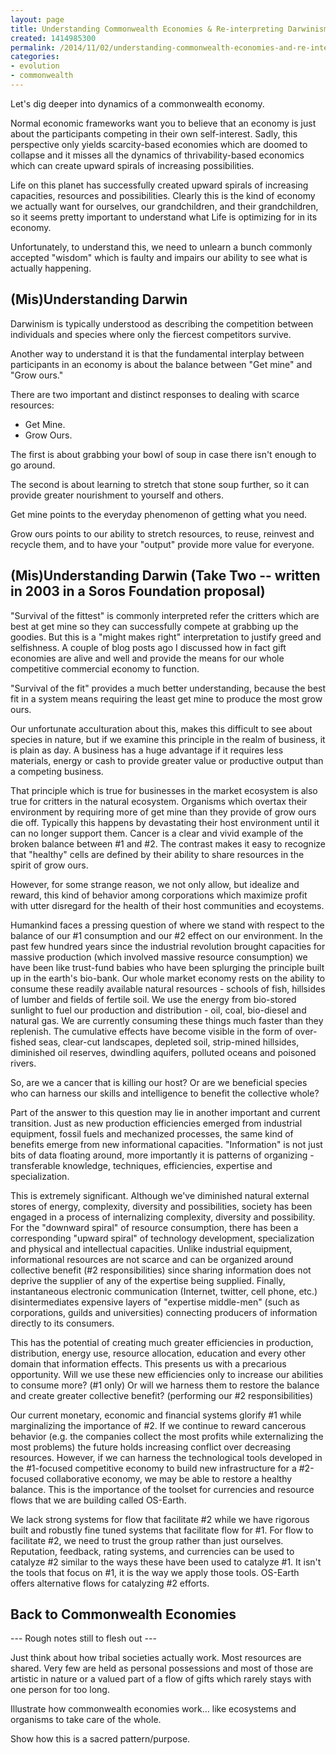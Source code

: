 ```yaml
---
layout: page
title: Understanding Commonwealth Economies & Re-interpreting Darwinism
created: 1414985300
permalink: /2014/11/02/understanding-commonwealth-economies-and-re-interpreting-darwinism
categories:
- evolution
- commonwealth
---
```


Let's dig deeper into dynamics of a commonwealth economy.

Normal economic frameworks want you to believe that an economy is just about the participants competing in their own self-interest. Sadly, this perspective only yields scarcity-based economies which are doomed to collapse and it misses all the dynamics of thrivability-based economics which can create upward spirals of increasing possibilities.

Life on this planet has successfully created upward spirals of increasing capacities, resources and possibilities. Clearly this is the kind of economy we actually want for ourselves, our grandchildren, and their grandchildren, so it seems pretty important to understand what Life is optimizing for in its economy.

Unfortunately, to understand this, we need to unlearn a bunch commonly accepted "wisdom" which is faulty and impairs our ability to see what is actually happening.

## (Mis)Understanding Darwin

Darwinism is typically understood as describing the competition between individuals and species where only the fiercest competitors survive.  

Another way to understand it is that the fundamental interplay between participants in an economy is about the balance between "Get mine" and "Grow ours."

There are two important and distinct responses to dealing with scarce resources:

- Get Mine.
- Grow Ours.

The first is about grabbing your bowl of soup in case there isn't enough to go around.

The second is about learning to stretch that stone soup further, so it can provide greater nourishment to yourself and others.

Get mine points to the everyday phenomenon of getting what you need.

Grow ours points to our ability to stretch resources, to reuse, reinvest and recycle them, and to have your "output" provide more value for everyone.

## (Mis)Understanding Darwin (Take Two -- written in 2003 in a Soros Foundation proposal)

"Survival of the fittest" is commonly interpreted refer the critters which are best at get mine so they can successfully compete at grabbing up the goodies. But this is a "might makes right" interpretation to justify greed and selfishness.  A couple of blog posts ago I discussed how in fact gift economies are alive and well and provide the means for our whole competitive commercial economy to function.

"Survival of the fit" provides a much better understanding, because the best fit in a system means requiring the least get mine to produce the most grow ours.

Our unfortunate acculturation about this, makes this difficult to see about species in nature, but if we examine this principle in the realm of business, it is plain as day. A business has a huge advantage if it requires less materials, energy or cash to provide greater value or productive output than a competing business.

That principle which is true for businesses in the market ecosystem is also true for critters in the natural ecosystem. Organisms which overtax their environment by requiring more of get mine than they provide of grow ours die off.  Typically this happens by devastating their host environment until it can no longer support them. Cancer is a clear and vivid example of the broken balance between #1 and #2.  The contrast makes it easy to recognize that "healthy" cells are defined by their ability to share resources in the spirit of grow ours.

However, for some strange reason, we not only allow, but idealize and reward, this kind of behavior among corporations which maximize profit with utter disregard for the health of their host communities and ecoystems.

Humankind faces a pressing question of where we stand with respect to the balance of our #1 consumption and our #2 effect on our environment. In the past few hundred years since the industrial revolution brought capacities for massive production (which involved massive resource consumption) we have been like trust-fund babies who have been splurging the principle built up in the earth's bio-bank. Our whole market economy rests on the ability to consume these readily available natural resources - schools of fish, hillsides of lumber and fields of fertile soil. We use the energy from bio-stored sunlight to fuel our production and distribution - oil, coal, bio-diesel and natural gas. We are currently consuming these things much faster than they replenish. The cumulative effects have become visible in the form of over-fished seas, clear-cut landscapes, depleted soil, strip-mined hillsides, diminished oil reserves, dwindling aquifers, polluted oceans and poisoned rivers.

So, are we a cancer that is killing our host? Or are we beneficial species who can harness our skills and intelligence to benefit the collective whole?

Part of the answer to this question may lie in another important and current transition. Just as new production efficiencies emerged from industrial equipment, fossil fuels and mechanized processes, the same kind of benefits emerge from new informational capacities. "Information" is not just bits of data floating around, more importantly it is patterns of organizing - transferable knowledge, techniques, efficiencies, expertise and specialization.

This is extremely significant. Although we've diminished natural external stores of energy, complexity, diversity and possibilities, society has been engaged in a process of internalizing complexity, diversity and possibility. For the "downward spiral" of resource consumption, there has been a corresponding "upward spiral" of technology development, specialization and physical and intellectual capacities. Unlike industrial equipment, informational resources are not scarce and can be organized around collective benefit (#2 responsibilities) since sharing information does not deprive the supplier of any of the expertise being supplied. Finally, instantaneous electronic communication (Internet, twitter, cell phone, etc.) disintermediates expensive layers of "expertise middle-men" (such as corporations, guilds and universities) connecting producers of information directly to its consumers.

This has the potential of creating much greater efficiencies in production, distribution, energy use, resource allocation, education and every other domain that information effects. This presents us with a precarious opportunity. Will we use these new efficiencies only to increase our abilities to consume more? (#1 only) Or will we harness them to restore the balance and create greater collective benefit? (performing our #2 responsibilities)

Our current monetary, economic and financial systems glorify #1 while marginalizing the importance of #2. If we continue to reward cancerous behavior (e.g. the companies collect the most profits while externalizing the most problems) the future holds increasing conflict over decreasing resources. However, if we can harness the technological tools developed in the #1-focused competitive economy to build new infrastructure for a #2-focused collaborative economy, we may be able to restore a healthy balance. This is the importance of the toolset for currencies and resource flows that we are building called OS-Earth.

We lack strong systems for flow that facilitate #2 while we have rigorous built and robustly fine tuned systems that facilitate flow for #1. For flow to facilitate #2, we need to trust the group rather than just ourselves. Reputation, feedback, rating systems, and currencies can be used to catalyze #2 similar to the ways these have been used to catalyze #1. It isn't the tools that focus on #1, it is the way we apply those tools. OS-Earth offers alternative flows for catalyzing #2 efforts.

## Back to Commonwealth Economies

--- Rough notes still to flesh out ---

Just think about how tribal societies actually work. Most resources are shared. Very few are held as personal possessions and most of those are artistic in nature or a valued part of a flow of gifts which rarely stays with one person for too long.

Illustrate how commonwealth economies work… like ecosystems and organisms to take care of the whole.  

Show how this is a sacred pattern/purpose.
